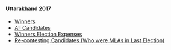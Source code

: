 #### Uttarakhand 2017
  * [Winners](https://www.myneta.info/uttarakhand2017/index.php?action=show_winners&sort=default)
  * [All Candidates](https://www.myneta.info/uttarakhand2017/)
  * [Winners Election Expenses](https://www.myneta.info/uttarakhand2017/index.php?action=showWinnersExpense&sortExp=default)
  * [ Re-contesting Candidates (Who were MLAs in Last Election)](https://www.myneta.info/uttarakhand2017/index.php?action=recontestAssetsComparison)